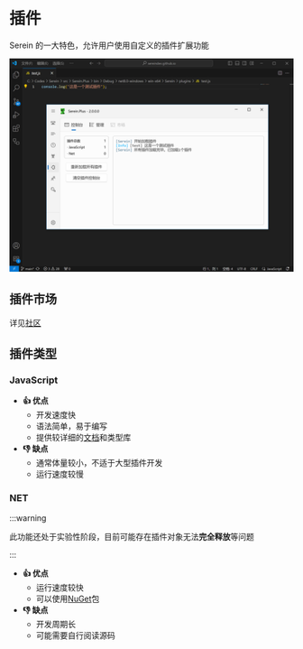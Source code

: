 # 插件

Serein 的一大特色，允许用户使用自定义的插件扩展功能

![插件](./plugins.png)

## 插件市场

详见[社区](https://sereincommunity.github.io/plugins)

## 插件类型

### JavaScript

- **👍 优点**
  - 开发速度快
  - 语法简单，易于编写
  - 提供较详细的[文档](../development/plugins/js/)和类型库
- **👎 缺点**
  - 通常体量较小，不适于大型插件开发
  - 运行速度较慢

### NET

:::warning

此功能还处于实验性阶段，目前可能存在插件对象无法**完全释放**等问题

:::

- **👍 优点**
  - 运行速度较快
  - 可以使用[NuGet](https://www.nuget.org/)包
- **👎 缺点**
  - 开发周期长
  - 可能需要自行阅读源码
